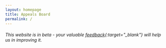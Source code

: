 ```yaml
---
layout: homepage
title: Appeals Board 
permalink: /
---
```

<!-- Type your notification here - the notification bar will not appear if this is empty. For other changes, refer to _data/homepage.yml to edit the homepage -->
###### This website is in beta - your valuable [feedback](https://www.mlaw.gov.sg/eservices/enquiry/){:target="_blank"} will help us in improving it.
